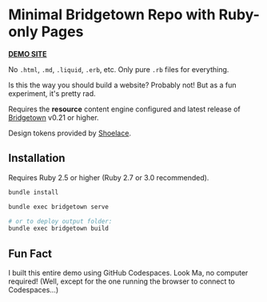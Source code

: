 # Minimal Bridgetown Repo with Ruby-only Pages

**[DEMO SITE](https://minimal-bridgetown-ruby-site.onrender.com/)**

No `.html`, `.md`, `.liquid`, `.erb`, etc. Only pure `.rb` files for everything.

Is this the way you should build a website? Probably not! But as a fun experiment, it's pretty rad.

Requires the **resource** content engine configured and latest release of [Bridgetown](https://www.bridgetownrb.com) v0.21 or higher.

Design tokens provided by [Shoelace](https://shoelace.style).

## Installation

Requires Ruby 2.5 or higher (Ruby 2.7 or 3.0 recommended).

```sh
bundle install

bundle exec bridgetown serve

# or to deploy output folder:
bundle exec bridgetown build
```

## Fun Fact

I built this entire demo using GitHub Codespaces. Look Ma, no computer required! (Well, except for the one running the browser to connect to Codespaces…)
